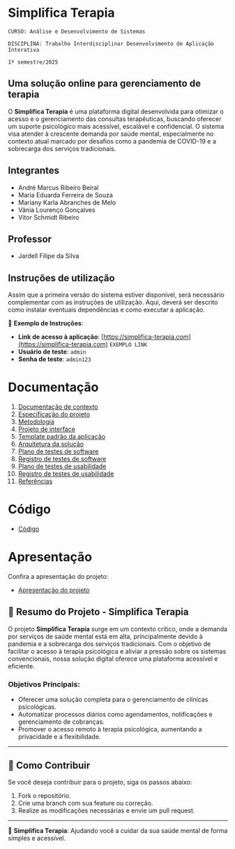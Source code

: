 # Simplifica Terapia

`CURSO: Análise e Desenvolvimento de Sistemas`

`DISCIPLINA: Trabalho Interdisciplinar Desenvolvimento de Aplicação Interativa`

`1º semestre/2025`

## Uma solução online para gerenciamento de terapia

O **Simplifica Terapia** é uma plataforma digital desenvolvida para otimizar o acesso e o gerenciamento das consultas terapêuticas, buscando oferecer um suporte psicológico mais acessível, escalável e confidencial. O sistema visa atender à crescente demanda por saúde mental, especialmente no contexto atual marcado por desafios como a pandemia de COVID-19 e a sobrecarga dos serviços tradicionais.

## Integrantes

- André Marcus Ribeiro Beiral
- Maria Eduarda Ferreira de Souza
- Mariany Karla Abranches de Melo
- Vânia Lourenço Gonçalves
- Vitor Schmidt Ribeiro

## Professor

* Jardell Filipe da Silva

## Instruções de utilização

Assim que a primeira versão do sistema estiver disponível, será necessário complementar com as instruções de utilização. Aqui, deverá ser descrito como instalar eventuais dependências e como executar a aplicação.

📌 **Exemplo de Instruções**:
- **Link de acesso à aplicação**: [https://simplifica-terapia.com](https://simplifica-terapia.com) `EXEMPLO LINK`
- **Usuário de teste**: `admin`  
- **Senha de teste**: `admin123`

# Documentação

<ol>
<li><a href="docs/01-Contexto.md"> Documentação de contexto</a></li>
<li><a href="docs/02-Especificacao.md"> Especificação do projeto</a></li>
<li><a href="docs/03-Metodologia.md"> Metodologia</a></li>
<li><a href="docs/04-Projeto-interface.md"> Projeto de interface</a></li>
<li><a href="docs/05-Template-padrao.md"> Template padrão da aplicação</a></li>
<li><a href="docs/06-Arquitetura-solucao.md"> Arquitetura da solução</a></li>
<li><a href="docs/07-Plano-testes-software.md"> Plano de testes de software</a></li>
<li><a href="docs/08-Registro-testes-software.md"> Registro de testes de software</a></li>
<li><a href="docs/09-Plano-testes-usabilidade.md"> Plano de testes de usabilidade</a></li>
<li><a href="docs/10-Registro-testes-usabilidade.md"> Registro de testes de usabilidade</a></li>
<li><a href="docs/11-Referencias.md"> Referências</a></li>
</ol>

# Código

* <a href="src/README.md">Código</a>

# Apresentação

Confira a apresentação do projeto:

* <a href="presentation/README.md">Apresentação do projeto</a>

## 📑 **Resumo do Projeto - Simplifica Terapia**

O projeto **Simplifica Terapia** surge em um contexto crítico, onde a demanda por serviços de saúde mental está em alta, principalmente devido à pandemia e a sobrecarga dos serviços tradicionais. Com o objetivo de facilitar o acesso à terapia psicológica e aliviar a pressão sobre os sistemas convencionais, nossa solução digital oferece uma plataforma acessível e eficiente.

### **Objetivos Principais**:

- Oferecer uma solução completa para o gerenciamento de clínicas psicológicas.
- Automatizar processos diários como agendamentos, notificações e gerenciamento de cobranças.
- Promover o acesso remoto à terapia psicológica, aumentando a privacidade e a flexibilidade.
  
---

## 💬 **Como Contribuir**

Se você deseja contribuir para o projeto, siga os passos abaixo:

1. Fork o repositório.
2. Crie uma branch com sua feature ou correção.
3. Realize as modificações necessárias e envie um pull request.

---

🌱 **Simplifica Terapia**: Ajudando você a cuidar da sua saúde mental de forma simples e acessível.

